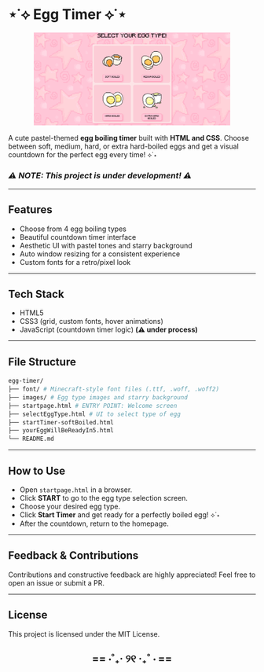 # ⋆˙⟡ Egg Timer ⟡˙⋆

<p align="center">
  <img src="egg-timer-demo.png" alt="Egg Timer Demo" width="400">
</p>

A cute pastel-themed **egg boiling timer** built with **HTML and CSS**. Choose between soft, medium, hard, or extra hard-boiled eggs and get a visual countdown for the perfect egg every time! ⟡˙⋆

### *⚠︎ NOTE: This project is under development! ⚠︎*

---

## Features

- Choose from 4 egg boiling types
- Beautiful countdown timer interface
- Aesthetic UI with pastel tones and starry background
- Auto window resizing for a consistent experience
- Custom fonts for a retro/pixel look

---

## Tech Stack

- HTML5
- CSS3 (grid, custom fonts, hover animations)
- JavaScript (countdown timer logic) **(⚠︎ under process)**

---

## File Structure
```bash
egg-timer/
├── font/ # Minecraft-style font files (.ttf, .woff, .woff2)
├── images/ # Egg type images and starry background
├── startpage.html # ENTRY POINT: Welcome screen
├── selectEggType.html # UI to select type of egg
├── startTimer-softBoiled.html
├── yourEggWillBeReadyIn5.html
└── README.md
```
---
## How to Use

- Open `startpage.html` in a browser.
- Click **START** to go to the egg type selection screen.
- Choose your desired egg type.
- Click **Start Timer** and get ready for a perfectly boiled egg! ⟡˙⋆
- After the countdown, return to the homepage.

---

## Feedback & Contributions
Contributions and constructive feedback are highly appreciated!
Feel free to open an issue or submit a PR.

---

## License
This project is licensed under the MIT License.

<h2 align="center">== ⋅˚₊‧ ୨୧ ‧₊˚ ⋅ ==</h2>
